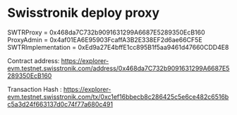 # Swisstronik deploy proxy

SWTRProxy = 0x468da7C732b9091631299A6687E5289350EcB160
ProxyAdmin = 0x4af01EA6E95903FcaffA3B2E338EF2d6ae66CF5E
SWTRImplementation = 0xEd9a27E4bffE1cc895B1f5aa9461d47660CDD4E8

Contract address: https://explorer-evm.testnet.swisstronik.com/address/0x468da7C732b9091631299A6687E5289350EcB160

Transaction Hash : https://explorer-evm.testnet.swisstronik.com/tx/0xc1ef16bbecb8c286425c5e6ce482c6516bc5a3d24f663137d0c74f77a680c491
